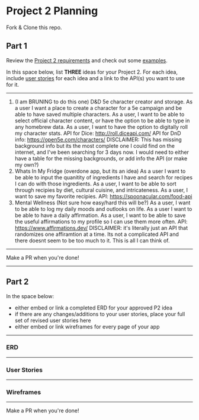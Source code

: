 # Project 2 Planning

Fork & Clone this repo.

## Part 1

Review the [Project 2 requirements](https://romebell.gitbook.io/sei-1019/projects/project-2) and check out some [examples](https://tmdarneille.gitbook.io/seirfx/11-projects/past-projects/project2).

In this space below, list **THREE** ideas for your Project 2. For each idea, include [user stories](https://revelry.co/user-stories-that-dont-suck/) for each idea and a link to the API(s) you want to use for it.

--------------------------------------------------------
1. (I am BRUNING to do this one) D&D 5e character creator and storage. As a user I want a place to create a character for a 5e campaign and be able to have saved multiple characters. As a user, I want to be able to select official character content, or have the option to be able to type in any homebrew data. As a user, I want to have the option to digitally roll my character stats. 
API for Dice: http://roll.diceapi.com/
API for DnD info: https://open5e.com/characters/ DISCLAIMER: This has missing background info but its the most complete one I could find on the internet, and I've been searching for 3 days now. I would need to either have a table for the missing backgrounds, or add info the API (or make my own?)
2. Whats In My Fridge (overdone app, but its an idea) As a user I want to be able to input the quanitity of ingredients I have and search for recipes I can do with those ingredients. As a user, I want to be able to sort through recipies by diet, cultural cuisine, and intricateness. As a user, I want to save my favorite recipies. 
API: https://spoonacular.com/food-api 
3. Mental Wellness (Not sure how easy/hard this will be?) As a user, I want to be able to log my daily moods and outlooks on life. As a user I want to be able to have a daily affirmation. As a user, I want to be able to save the useful affirmations to my profile so I can use them more often. 
API: https://www.affirmations.dev/ DISCLAIMER: it's literally just an API that randomizes one affiramtion at a time. Its not a complicated API and there doesnt seem to be too much to it. This is all I can think of. 
---------------------------------------------------------

Make a PR when you're done!

---

## Part 2

In the space below:
* either embed or link a completed ERD for your approved P2 idea
* if there are any changes/additions to your user stories, place your full set of revised user stories here
* either embed or link wireframes for every page of your app

----------------------------------------------------------
### ERD

----------------------------------------------------------
### User Stories

----------------------------------------------------------
### Wireframes

----------------------------------------------------------

Make a PR when you're done!
